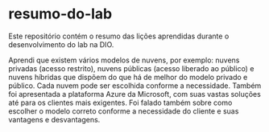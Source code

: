 # resumo-do-lab
Este repositório contém o resumo das lições aprendidas durante o desenvolvimento do lab na DIO.

Aprendi que existem vários modelos de nuvens, por exemplo: nuvens privadas (acesso restrito), nuvens públicas (acesso liberado ao público) e nuvens híbridas que dispõem do que há de melhor do modelo privado e público. Cada nuvem pode ser escolhida conforme a necessidade.
Também foi apresentada a plataforma Azure da Microsoft, com suas vastas soluções até para os clientes mais exigentes. Foi falado também sobre como escolher o modelo correto conforme a necessidade do cliente e suas vantagens e desvantagens.
